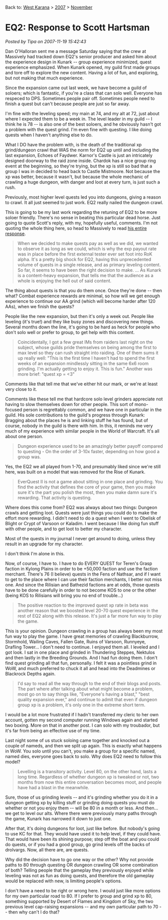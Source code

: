 Back to: [West Karana](/posts/westkarana.md) > [2007](/posts/2007/westkarana.md) > [November](./westkarana.md)
# EQ2: Response to Scott Hartsman

*Posted by Tipa on 2007-11-19 15:42:43*

Dan O'Halloran sent me a message Saturday saying that the crew at Massively had tracked down EQ2's senior producer and asked him about the experience design in Kunark -- group experience minimized, quest experience emphasized. When Kunark opened, my guild first made groups and tore off to explore the new content. Having a lot of fun, and exploring, but not making that much experience.

Since the expansion came out last week, we have become a guild of soloers; which is fantastic, if you're a class that can solo well. Everyone has respeced to DPS. Sometimes people pair off. Sometimes people need to finish a quest but can't because people are just so far away.



I'm fine with the leveling speed; my main at 74, and my alt at 72, just about where I expected them to be a week in. The level leader in my guild -- I think he is 78 -- is also one of the best soloers, and he obviously hasn't got a problem with the quest grind. I'm even fine with questing. I like doing quests when I haven't anything else to do.

What I DO have the problem with, is the death of the traditional xp grind/dungeon crawl that WAS the norm for EQ2 up until and including the last expansion, Echoes of Faydwer. Karnor's Castle is just an intricately designed doorway to the raid zone inside. Chardok has a nice group ring event at the beginning, so they're trying, but the xp is still so bad that a group I was in decided to head back to Castle Mistmoore. Not because the xp was better, because it wasn't, but because the whole mechanic of crawling a huge dungeon, with danger and loot at every turn, is just such a rush.

Previously, most higher level quests led you into dungeons, giving a reason to crawl. It all just seemed to just work. EQ2 really nailed the dungeon crawl.

This is going to be my last work regarding the retuning of EQ2 to be more soloer friendly. There's no sense in beating this particular dead horse. Just going to quote Scott's reply, with my, hopefully useful, comments. I'm not quoting the whole thing here, so head to Massively to read [his entire response](http://www.massively.com/2007/11/16/eq2s-producer-responds-to-expansion-grouping-concerns/).


> When we decided to make quests pay as well as we did, we wanted to observe it as long as we could, which is why the exp payout rate was in place before the first external tester ever set foot into RoK alpha. It's a pretty big shock for EQ2, having this unprecedented volume of quests in a single release, and as primary leveling content. So far, it seems to have been the right decision to make. ... As Kunark is a content-heavy expansion, that tells me that the audience as a whole is enjoying the hell out of said content.



The thing about quests is that you do them once. Once they're done -- then what? Combat experience rewards are minimal, so how will we get enough experience to continue our AA grind (which will become harder after 120 AAs), when we finish the quests?

People like the new expansion, but then it's only a week out. People like leveling (it's true!) and they like busy zones and discovering new things. Several months down the line, it's going to be hard as heck for people who don't solo well or prefer to group, to get help with this content.


> Coincidentally, I got a few great IMs from raiders last night on the subject, whose guilds pride themselves on being among the first to max level so they can rush straight into raiding. One of them sums it up really well: "This is the first time I haven't had to spend the first weeks of an expansion mindlessly sitting in the same 6x6 room grinding. I'm actually getting to enjoy it. This is fun." Another was more brief: "quest xp = <3"

Comments like that tell me that we've either hit our mark, or we're at least very close to it.



Comments like these tell me that hardcore solo level grinders appreciate not having to slow themselves down for other people. This sort of mono-focused person is regrettably common, and we have one in particular in the guild. His sole contributions to the guild's progress through Kunark: Bragging about the places he is and linking stuff he has found, but of course, nobody in the guild is there with him. In this, it reminds me very much of my experience with similar people in the World of Warcraft. It's all about one person.


> Dungeon experience used to be an amazingly better payoff compared to questing - On the order of 3-10x faster, depending on how good a group was.




Yes, the EQ2 we all played from 1-70, and presumably liked since we're still here, was built on a model that was removed for the Rise of Kunark.

 
> EverQuest II is not a game about sitting in one place and grinding. You find the activity that defines the core of your game, then you make sure it's the part you polish the most, then you make damn sure it's rewarding. That activity is questing.



Where does this come from? EQ2 was always about two things: Dungeon crawls and getting loot. Quests were just things you could do to make the effort more rewarding. I didn't need to do a quest when I went to Obelisk of Blight or Crypt of Varsoon or Kaladim. I went because I like doing fun stuff with other people, and to get loot to better my character.

Most of the quests in my journal I never get around to doing, unless they result in an upgrade for my character.

I don't think I'm alone in this.

Now, of course, I have to. I have to do EVERY QUEST for Teren's Grasp faction in Kylong Plains in order to be +50,000 faction and use the faction merchant. There's 76 (I believe) quests in the Fens of Nathsar, and if I want to get to the place where I can use their faction merchants, I better not miss one. And since the Rilisian and Bathezid factions are at odds, those quests have to be done carefully in order to not become KOS to one or the other (being KOS to Rilisians will bring you no end of trouble...)

 
> The positive reaction to the improved quest xp rate in beta was another reason that we boosted level 20-70 quest experience in the rest of EQ2 along with this release. It's just a far more fun way to play the game.



This is your opinion. Dungeon crawling in a group has always been my most fun way to play the game. I have great memories of crawling Blackburrow, Stormhold, Wailing Caves, Fallen Gate, Ruins of Varsoon, Runnyeye, Drafling Tower... I don't need to continue. I enjoyed them all. I leveled and I got look. I sat in one place and grinded in Thundering Steppes, Nektulos and then lastly in the Breeding Grounds. And I had fun doing them. I don't find quest grinding all that fun, personally. I felt it was a pointless grind in WoW, and much preferred to chuck it all and head into the Deadmines or Blackrock Depths again.

 
> I'd say to read all the way through to the end of their blogs and posts. The part where after talking about what might become a problem, most go on to say things like, "Everyone's having a blast," "best quality expansion ever," and continue to admit that even if dungeon group xp is a problem, it's only one in the extreme short term. 



I would be a lot more frustrated if I hadn't transferred my cleric to her own account, gotten my second computer running Windows again and started two boxing. More on that in another post. I can solo with my troubador, but it's far from being an effective use of my time. 

Last night some of us stuck soloing came together and knocked out a couple of nameds, and then we split up again. This is exactly what happens in WoW. You solo until you can't, you make a group for a specific named, named dies, everyone goes back to solo. Why does EQ2 need to follow this model?

 
> Levelling is a transitory activity. Level 80, on the other hand, lasts a long time. Regardless of whether dungeon xp is tweaked or not, two months from now this entire conversation becomes moot, and people have had a blast in the meanwhile.



Sure, those of us grinding levels -- and it's grinding whether you do it in a dungeon getting xp by killing stuff or grinding doing quests you must do whether or not you enjoy them -- will be 80 in a month or less. And then... we get to level our alts. Where there were previously many paths through the game, Kunark has narrowed it down to just one.

After that, it's doing dungeons for loot, just like before. But nobody's going to use KC for that. They would have used it to help level, if they could have. That would have been its shining purpose; step off the boat and you could do quests, or if you had a good group, go grind levels off the backs of drolvargs. Now, all there are, are quests.

Why did the decision have to go one way or the other? Why not provide paths to 80 through questing OR dungeon crawling OR some combination of both? Telling people that the gameplay they previously enjoyed while leveling was not as fun as doing quests, and therefore the old gameplay would be replaced with new, is limiting people's options.

I don't have a need to be right or wrong here. I would just like more options for my own particular road to 80. If I prefer to group and grind xp to 80, something supported by Desert of Flames and Kingdom of Sky, the two previous level cap-raising expansions -- and my own particular path to 70 -- then why can't I do that?


